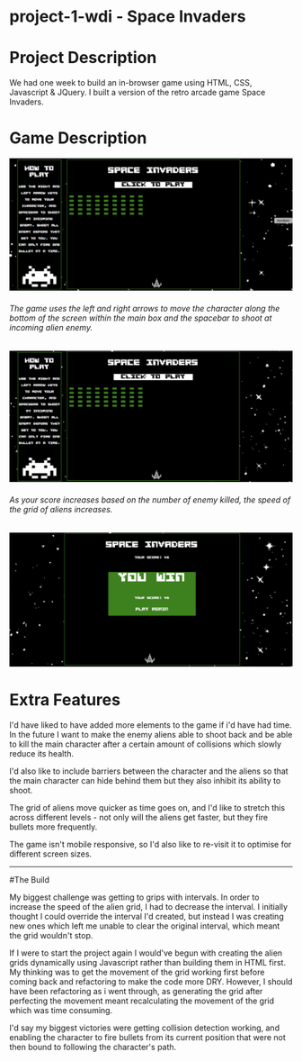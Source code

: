 # project-1-wdi - Space Invaders

# Project Description

We had one week to build an in-browser game using HTML, CSS, Javascript & JQuery. I built a version of the retro arcade game Space Invaders.

# Game Description

<p align="center"><img src='https://github.com/racheldolan/project-1-wdi/blob/master/images/space-invaders-readme-screenshots/space-invaders-pre-game-start.gif'></p>

###### The game uses the left and right arrows to move the character along the bottom of the screen within the main box and the spacebar to shoot at incoming alien enemy.

<p align="center"><img src='https://github.com/racheldolan/project-1-wdi/blob/master/images/space-invaders-readme-screenshots/space-invaders-full-game-game-over.gif'></p>

###### As your score increases based on the number of enemy killed, the speed of the grid of aliens increases.

<p align="center"><img src='https://github.com/racheldolan/project-1-wdi/blob/master/images/space-invaders-readme-screenshots/Space-Invaders-game-won.gif'></p>

# Extra Features

I'd have liked to have added more elements to the game if i'd have had time. In the future I want to make the enemy aliens able to shoot back and be able to kill the main character after a certain amount of collisions which slowly reduce its health.

I'd also like to include barriers between the character and the aliens so that the main character can hide behind them but they also inhibit its ability to shoot.

The grid of aliens move quicker as time goes on, and I'd like to stretch this across different levels - not only will the aliens get faster, but they fire bullets more frequently.

The game isn't mobile responsive, so I'd also like to re-visit it to optimise for different screen sizes.

---
#The Build

My biggest challenge was getting to grips with intervals. In order to increase the speed of the alien grid, I had to decrease the interval. I initially thought I could override the interval I'd created, but instead I was creating new ones which left me unable to clear the original interval, which meant the grid wouldn't stop.

If I were to start the project again I would've begun with creating the alien grids dynamically using Javascript rather than building them in HTML first. My thinking was to get the movement of the grid working first before coming back and refactoring to make the code more DRY. However, I should have been refactoring as i went through, as generating the grid after perfecting the movement meant recalculating the movement of the grid which was time consuming.

I'd say my biggest victories were getting collision detection working, and enabling the character to fire bullets from its current position that were not then bound to following the character's path.
